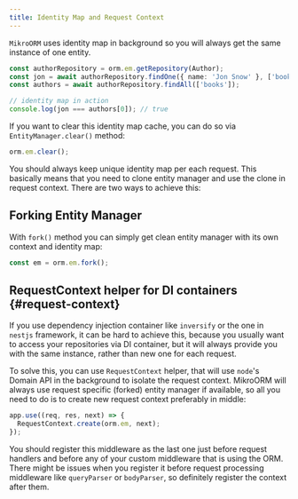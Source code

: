 ```yaml
---
title: Identity Map and Request Context
---
```


`MikroORM` uses identity map in background so you will always get the same instance of one entity.

```typescript
const authorRepository = orm.em.getRepository(Author);
const jon = await authorRepository.findOne({ name: 'Jon Snow' }, ['books']);
const authors = await authorRepository.findAll(['books']);

// identity map in action
console.log(jon === authors[0]); // true
```

If you want to clear this identity map cache, you can do so via `EntityManager.clear()` method:

```typescript
orm.em.clear();
```

You should always keep unique identity map per each request. This basically means that you need to clone entity manager and use the clone in request context. There are two ways to achieve this:

## Forking Entity Manager

With `fork()` method you can simply get clean entity manager with its own context and identity map:

```typescript
const em = orm.em.fork();
```

## RequestContext helper for DI containers {#request-context}

If you use dependency injection container like `inversify` or the one in `nestjs` framework, it can be hard to achieve this, because you usually want to access your repositories via DI container, but it will always provide you with the same instance, rather than new one for each request.

To solve this, you can use `RequestContext` helper, that will use `node`'s Domain API in the background to isolate the request context. MikroORM will always use request specific (forked) entity manager if available, so all you need to do is to create new request context preferably in middle:

```typescript
app.use((req, res, next) => {
  RequestContext.create(orm.em, next);
});
```

You should register this middleware as the last one just before request handlers and before any of your custom middleware that is using the ORM. There might be issues when you register it before request processing middleware like `queryParser` or `bodyParser`, so definitely register the context after them.
